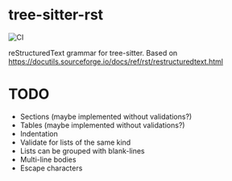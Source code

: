 # tree-sitter-rst 

![CI](https://github.com/stsewd/tree-sitter-rst/workflows/CI/badge.svg)

reStructuredText grammar for tree-sitter.
Based on <https://docutils.sourceforge.io/docs/ref/rst/restructuredtext.html>

# TODO

- Sections (maybe implemented without validations?)
- Tables (maybe implemented without validations?)
- Indentation
- Validate for lists of the same kind
- Lists can be grouped with blank-lines
- Multi-line bodies
- Escape characters
